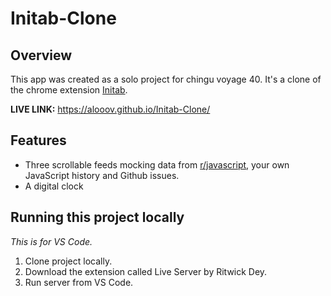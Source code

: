 # Initab-Clone


## Overview
This app was created as a solo project for chingu voyage 40. It's a clone of the chrome extension [Initab](https://initab.com/).

**LIVE LINK:** https://alooov.github.io/Initab-Clone/

## Features 
 * Three scrollable feeds mocking data from [r/javascript](https://www.reddit.com/r/javascript/), your own JavaScript history and Github issues.
 * A digital clock 
 
 ## Running this project locally
 *This is for VS Code.*
 1. Clone project locally.
 2. Download the extension called Live Server by Ritwick Dey.
 3. Run server from VS Code.
